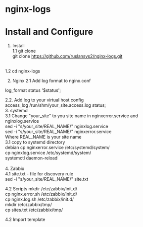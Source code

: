 # nginx-logs <br>
# Install and Configure <br>

1. Install  <br>
1.1 git clone <br>
git clone https://github.com/ruslansvs2/nginx-logs.git
<br>
1.2 cd nginx-logs
<br>

2. Nginx 
2.1 Add log format to nginx.conf  <br>

log_format  status  '$status'; <br>

2.2. Add log to your virtual host config <br>
access_log  /run/shm/your_site.access.log status;
<br>
3. systemd <br>
3.1 Change "your_site" to you site name in nginxerror.service and nginxlog.service <br>
sed -i "s/your_site/REAL_NAME/" nginxlog.service  <br>
sed -i "s/your_site/REAL_NAME/" nginxerror.service <br>
Where REAL_NAME is your site name  <br>
3.1 copy to systemd directory<br>
debian 
cp nginxerror.service /etc/systemd/system/ <br>
cp nginxlog.service  /etc/systemd/system/ <br>
systemctl daemon-reload <br>
<br>
4. Zabbix <br>
4.1 site.txt - file for discovery rule  <br>
sed -i "s/your_site/REAL_NAME/" site.txt <br>

4.2 Scripts 
mkdir /etc/zabbix/init.d/<br>
cp nginx.error.sh /etc/zabbix/init.d/<br>
cp nginx.log.sh /etc/zabbix/init.d/ <br>
mkdir /etc/zabbix/tmp/ <br>
cp sites.txt /etc/zabbix/tmp/

4.2 Import template 

